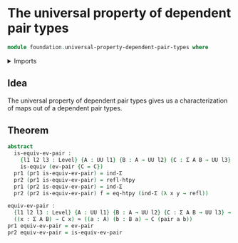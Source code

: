 # The universal property of dependent pair types

```agda
module foundation.universal-property-dependent-pair-types where
```

<details><summary>Imports</summary>

```agda
open import foundation.dependent-pair-types
open import foundation.equivalences
open import foundation.function-extensionality
open import foundation.homotopies
open import foundation.identity-types
open import foundation.universe-levels
```

</details>

## Idea

The universal property of dependent pair types gives us a characterization of maps out of a dependent pair types.

## Theorem

```agda
abstract
  is-equiv-ev-pair :
    {l1 l2 l3 : Level} {A : UU l1} {B : A → UU l2} {C : Σ A B → UU l3} →
    is-equiv (ev-pair {C = C})
  pr1 (pr1 is-equiv-ev-pair) = ind-Σ
  pr2 (pr1 is-equiv-ev-pair) = refl-htpy
  pr1 (pr2 is-equiv-ev-pair) = ind-Σ
  pr2 (pr2 is-equiv-ev-pair) f = eq-htpy (ind-Σ (λ x y → refl))

equiv-ev-pair :
  {l1 l2 l3 : Level} {A : UU l1} {B : A → UU l2} {C : Σ A B → UU l3} →
  ((x : Σ A B) → C x) ≃ ((a : A) (b : B a) → C (pair a b))
pr1 equiv-ev-pair = ev-pair
pr2 equiv-ev-pair = is-equiv-ev-pair
```
